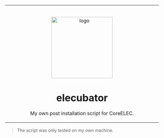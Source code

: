 <table>
  <tr>
    <td width="9999px" align="center">
      <p>
        <br>
        <img height="200" src="https://discourse.coreelec.org/uploads/default/original/1X/3bad34b15e71d75f2cacf3eac9b69c89e3e13645.png" alt="logo">
      </p>
      <h1>elecubator</h1>
      <p>My own post installation script for CoreELEC.</p>
    </td>
  </tr>
</table>

> The script was only tested on my own machine.

